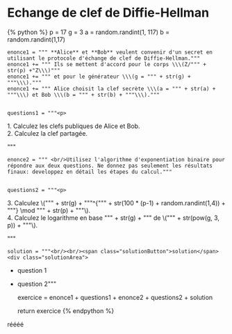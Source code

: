 Echange de clef de Diffie-Hellman
=================================

{% python %}
	p = 17
	g = 3
	a = random.randint(1, 117)
	b = random.randint(1,17)



	enonce1 = """ **Alice** et **Bob** veulent convenir d'un secret en utilisant le protocole d'échange de clef de Diffie-Hellman."""
	enonce1 += """ Ils se mettent d'accord pour le corps \\\(Z/""" + str(p) +"Z\\\)"""
	enonce1 += """ et pour le générateur \\\(g = """ + str(g) + """\\\)."""
	enonce1 += """ Alice choisit la clef secrète \\\(a = """ + str(a) + """\\\) et Bob \\\(b = """ + str(b) + """\\\)."""


	questions1 = """<p>
<span class="exoQuestion">	1. Calculez les clefs publiques de Alice et Bob.</span><br/>
<span class="exoQuestion">	2. Calculez la clef partagée. </span>
</p>"""



	enonce2 = """ <br/>Utilisez l'algorithme d'exponentiation binaire pour répondre aux deux questions. Ne donnez pas seulement les résultats finaux: developpez en détail les étapes du calcul."""


	questions2 = """<p>
<span class="exoQuestion">	3. Calculez \\\(""" + str(g) + """^{""" + str(100 * (p-1) + random.randint(1,4)) + """} \mod """ + str(p) + """\\\).</span><br/>
<span class="exoQuestion">	4. Calculez le logarithme en base """ +  str(g) + """ de \\\(""" + str(pow(g, 3, p)) + """\\\).</span>
</p>"""




	solution = """<br/><br/><span class="solutionButton">solution</span> <div class="solutionArea">
+	<span class="exoSolution">question 1</span>
+	<span class="exoSolution">question 2</span></div>"""




	exercice = enonce1 + questions1 + enonce2 + questions2 + solution

	return exercice
{% endpython %}

réééé